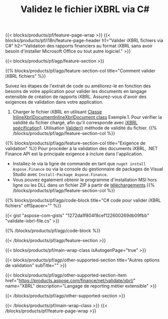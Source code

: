 ﻿---
title: Validez le fichier iXBRL via C#
description: Exemple de code pour la validation du fichier iXBRL. Utilisez l'exemple de code API pour valider les fichiers batch iXBRL dans les applications basées sur .NET. 
url: /fr/net/validate/ixbrl/
family: finance
platformtag: net
feature: validate
informat: iXBRL
outformat: 
otherformats: 
---
{{< blocks/products/pf/feature-page-wrap >}}
{{< blocks/products/pf/i18n/feature-page-header h1="Valider iXBRL fichiers via C#" h2="Validation des rapports financiers au format iXBRL sans avoir besoin d\'installer Microsoft Office ou tout autre logiciel." >}}

{{< blocks/products/pf/agp/feature-section >}}

{{% blocks/products/pf/agp/feature-section-col title="Comment valider iXBRL fichiers" %}}

Suivez les étapes de l'extrait de code ou améliorez-le en fonction des besoins de votre application pour valider les documents en langage extensible de création de rapports iXBRL. Assurez-vous d'avoir des exigences de validation dans votre application.

1. Charger le fichier iXBRL en utilisant [Classe InlineXbrlDocumentInlineXbrlDocument class](https://apireference.aspose.com/finance/net/aspose.finance.xbrl.inline/inlinexbrldocument) Exemple.1. Pour vérifier la validité du fichier chargé, afin qu'il corresponde avec [iXBRL spécification](http://www.xbrl.org/specification/inlinexbrl-part1/rec-2013-11-18/inlinexbrl-part1-rec-2013-11-18.html)1. Utilisation [Valider()](https://apireference.aspose.com/finance/net/aspose.finance.xbrl.inline/inlinexbrldocument/methods/validate) méthode de validité du fichier.
{{% /blocks/products/pf/agp/feature-section-col %}}

{{% blocks/products/pf/agp/feature-section-col title="Exigence de validation" %}}
Pour procéder à la validation des documents iXBRL, .NET Finance API est la principale exigence à inclure dans l'application. 
- Installez-le via la ligne de commande en tant que ```nuget install Aspose.Finance``` ou via la console du gestionnaire de packages de Visual Studio avec ```Install-Package Aspose.Finance```.
- Vous pouvez également obtenir le programme d'installation MSI hors ligne ou les DLL dans un fichier ZIP à partir de [téléchargements](https://downloads.aspose.com/finance/net).{{% /blocks/products/pf/agp/feature-section-col %}}

{{% blocks/products/pf/agp/code-block title="C# code pour valider iXBRL fichiers" offSpacer="" %}}

{{< gist "aspose-com-gists" "1272da1f804f8cef122600269db09fbb" "validate-ixbrl-file.cs" >}}

{{% /blocks/products/pf/agp/code-block %}}

{{< /blocks/products/pf/agp/feature-section >}}

{{< blocks/products/pf/main-wrap-class isAutogenPage="true" >}}

{{< blocks/products/pf/agp/other-supported-section title="Autres options de validation" subTitle="" >}}

{{< blocks/products/pf/agp/other-supported-section-item href="https://products.aspose.com/finance/net/validate/xbrl/" name="XBRL" description="Langage de reporting métier extensible" >}}

{{< /blocks/products/pf/agp/other-supported-section >}}

{{< /blocks/products/pf/main-wrap-class >}}
{{< /blocks/products/pf/feature-page-wrap >}}